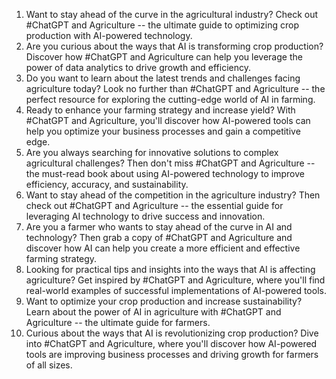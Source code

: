 1. Want to stay ahead of the curve in the agricultural industry? Check out #ChatGPT and Agriculture -- the ultimate guide to optimizing crop production with AI-powered technology.
2. Are you curious about the ways that AI is transforming crop production? Discover how #ChatGPT and Agriculture can help you leverage the power of data analytics to drive growth and efficiency.
3. Do you want to learn about the latest trends and challenges facing agriculture today? Look no further than #ChatGPT and Agriculture -- the perfect resource for exploring the cutting-edge world of AI in farming.
4. Ready to enhance your farming strategy and increase yield? With #ChatGPT and Agriculture, you'll discover how AI-powered tools can help you optimize your business processes and gain a competitive edge.
5. Are you always searching for innovative solutions to complex agricultural challenges? Then don't miss #ChatGPT and Agriculture -- the must-read book about using AI-powered technology to improve efficiency, accuracy, and sustainability.
6. Want to stay ahead of the competition in the agriculture industry? Then check out #ChatGPT and Agriculture -- the essential guide for leveraging AI technology to drive success and innovation.
7. Are you a farmer who wants to stay ahead of the curve in AI and technology? Then grab a copy of #ChatGPT and Agriculture and discover how AI can help you create a more efficient and effective farming strategy.
8. Looking for practical tips and insights into the ways that AI is affecting agriculture? Get inspired by #ChatGPT and Agriculture, where you'll find real-world examples of successful implementations of AI-powered tools.
9. Want to optimize your crop production and increase sustainability? Learn about the power of AI in agriculture with #ChatGPT and Agriculture -- the ultimate guide for farmers.
10. Curious about the ways that AI is revolutionizing crop production? Dive into #ChatGPT and Agriculture, where you'll discover how AI-powered tools are improving business processes and driving growth for farmers of all sizes.
